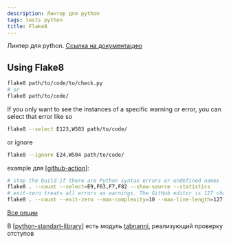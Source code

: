 ```yaml
---
description: Линтер для python
tags: tests python
title: Flake8
---
```

Линтер для python. [Ссылка на документацию](https://flake8.pycqa.org/en/latest/index.html)

## Using Flake8

```bash
flake8 path/to/code/to/check.py
# or
flake8 path/to/code/
```

If you only want to see the instances of a specific warning or error, you can select that error like so

```bash
flake8 --select E123,W503 path/to/code/
```

or ignore

```bash
flake8 --ignore E24,W504 path/to/code/
```

example для [[github-action]]:

```bash
# stop the build if there are Python syntax errors or undefined names
flake8 . --count --select=E9,F63,F7,F82 --show-source --statistics
# exit-zero treats all errors as warnings. The GitHub editor is 127 chars wide
flake8 . --count --exit-zero --max-complexity=10 --max-line-length=127 --statistics
```

[Все опции](https://flake8.pycqa.org/en/latest/user/options.html)

В [[python-standart-library]] есть модуль [tabnanni](https://docs.python.org/3/library/tabnanny.html?highlight=tabnanny#module-tabnanny), реализующий проверку отступов

[//begin]: # "Autogenerated link references for markdown compatibility"
[github-action]: github-action "Githunb action"
[python-standart-library]: ../lists/python-standart-library "Стандартная библиотека python и полезные ресурсы"
[//end]: # "Autogenerated link references"
